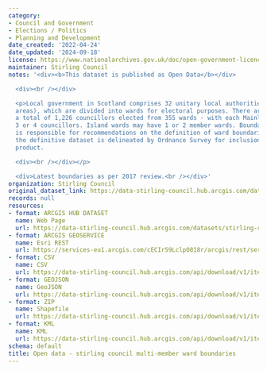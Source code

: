 ```yaml
---
category:
- Council and Government
- Elections / Politics
- Planning and Development
date_created: '2022-04-24'
date_updated: '2024-09-18'
license: https://www.nationalarchives.gov.uk/doc/open-government-licence/version/3/
maintainer: Stirling Council
notes: '<div><b>This dataset is published as Open Data</b></div>

  <div><br /></div>

  <p>Local government in Scotland comprises 32 unitary local authorities (council
  areas), which are divided into wards for electoral purposes. There are currently
  a total of 1,226 councillors elected from 355 wards - with each Mainland ward returning
  3 or 4 councillors. Island wards may have 1 or 2 member wards. Boundaries Scotland
  is responsible for recommendations on the definition of ward boundaries, however,
  the definitive dataset is delineated by Ordnance Survey for inclusion in their BoundaryLine
  product.

  <div><br /></div></p>

  <div>Latest boundaries as per 2017 review.<br /></div>'
organization: Stirling Council
original_dataset_link: https://data-stirling-council.hub.arcgis.com/datasets/stirling-council::open-data-stirling-council-multi-member-ward-boundaries
records: null
resources:
- format: ARCGIS HUB DATASET
  name: Web Page
  url: https://data-stirling-council.hub.arcgis.com/datasets/stirling-council::open-data-stirling-council-multi-member-ward-boundaries
- format: ARCGIS GEOSERVICE
  name: Esri REST
  url: https://services-eu1.arcgis.com/cECIr59LclpO818r/arcgis/rest/services/Political_Boundaries_Stirling_Ward_Boundaries_2017/FeatureServer/9
- format: CSV
  name: CSV
  url: https://data-stirling-council.hub.arcgis.com/api/download/v1/items/624892890746446c825011b03de6b88c/csv?layers=9
- format: GEOJSON
  name: GeoJSON
  url: https://data-stirling-council.hub.arcgis.com/api/download/v1/items/624892890746446c825011b03de6b88c/geojson?layers=9
- format: ZIP
  name: Shapefile
  url: https://data-stirling-council.hub.arcgis.com/api/download/v1/items/624892890746446c825011b03de6b88c/shapefile?layers=9
- format: KML
  name: KML
  url: https://data-stirling-council.hub.arcgis.com/api/download/v1/items/624892890746446c825011b03de6b88c/kml?layers=9
schema: default
title: Open data - stirling council multi-member ward boundaries
---
```

